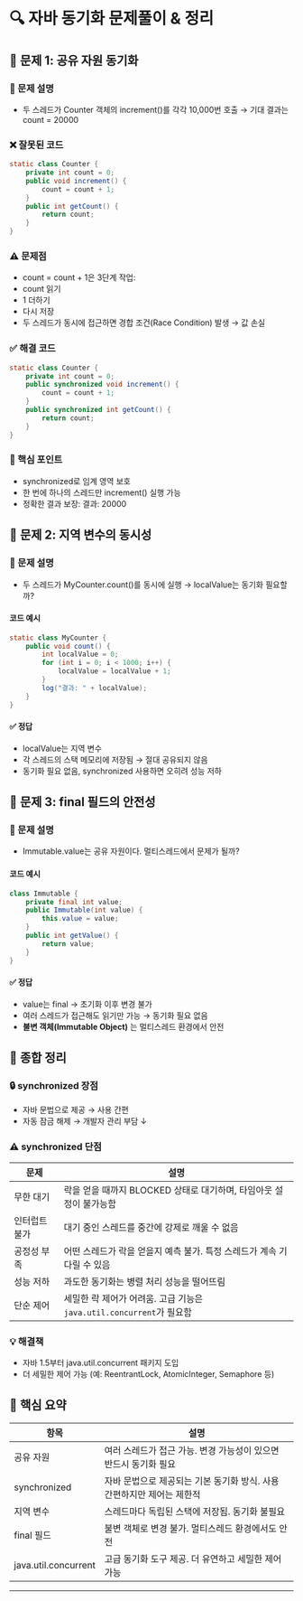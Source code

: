 # 🔍 자바 동기화 문제풀이 & 정리

## 🧠 문제 1: 공유 자원 동기화

### 📌 문제 설명
- 두 스레드가 Counter 객체의 increment()를 각각 10,000번 호출 → 기대 결과는 count = 20000

### ❌ 잘못된 코드
```java
static class Counter {
    private int count = 0;
    public void increment() {
        count = count + 1;
    }
    public int getCount() {
        return count;
    }
}
```

### ⚠️ 문제점
- count = count + 1은 3단계 작업:
- count 읽기
- 1 더하기
- 다시 저장
- 두 스레드가 동시에 접근하면 경합 조건(Race Condition) 발생 → 값 손실

### ✅ 해결 코드
```java
static class Counter {
    private int count = 0;
    public synchronized void increment() {
        count = count + 1;
    }
    public synchronized int getCount() {
        return count;
    }
}
```

### 🔐 핵심 포인트
- synchronized로 임계 영역 보호
- 한 번에 하나의 스레드만 increment() 실행 가능
- 정확한 결과 보장: 결과: 20000

## 🧠 문제 2: 지역 변수의 동시성
### 📌 문제 설명
- 두 스레드가 MyCounter.count()를 동시에 실행 → localValue는 동기화 필요할까?

#### 코드 예시
```java
static class MyCounter {
    public void count() {
        int localValue = 0;
        for (int i = 0; i < 1000; i++) {
            localValue = localValue + 1;
        }
        log("결과: " + localValue);
    }
}
```

#### ✅ 정답
- localValue는 지역 변수
- 각 스레드의 스택 메모리에 저장됨 → 절대 공유되지 않음
- 동기화 필요 없음, synchronized 사용하면 오히려 성능 저하

## 🧠 문제 3: final 필드의 안전성

### 📌 문제 설명
- Immutable.value는 공유 자원이다. 멀티스레드에서 문제가 될까?

#### 코드 예시
```java
class Immutable {
    private final int value;
    public Immutable(int value) {
        this.value = value;
    }
    public int getValue() {
        return value;
    }
}
```

#### ✅ 정답
- value는 final → 초기화 이후 변경 불가
- 여러 스레드가 접근해도 읽기만 가능 → 동기화 필요 없음
- **불변 객체(Immutable Object)** 는 멀티스레드 환경에서 안전

## 🧾 종합 정리
### 🔒 synchronized 장점
- 자바 문법으로 제공 → 사용 간편
- 자동 잠금 해제 → 개발자 관리 부담 ↓

### ⚠️ synchronized 단점

| 문제       | 설명                                                                 |
|------------|----------------------------------------------------------------------|
| 무한 대기   | 락을 얻을 때까지 BLOCKED 상태로 대기하며, 타임아웃 설정이 불가능함     |
| 인터럽트 불가 | 대기 중인 스레드를 중간에 강제로 깨울 수 없음                         |
| 공정성 부족 | 어떤 스레드가 락을 얻을지 예측 불가. 특정 스레드가 계속 기다릴 수 있음 |
| 성능 저하   | 과도한 동기화는 병렬 처리 성능을 떨어뜨림                              |
| 단순 제어   | 세밀한 락 제어가 어려움. 고급 기능은 `java.util.concurrent`가 필요함   |

### 💡 해결책
- 자바 1.5부터 java.util.concurrent 패키지 도입
- 더 세밀한 제어 가능 (예: ReentrantLock, AtomicInteger, Semaphore 등)

## 🎯 핵심 요약

| 항목                  | 설명                                                                 |
|-----------------------|----------------------------------------------------------------------|
| 공유 자원             | 여러 스레드가 접근 가능. 변경 가능성이 있으면 반드시 동기화 필요       |
| synchronized          | 자바 문법으로 제공되는 기본 동기화 방식. 사용 간편하지만 제어는 제한적 |
| 지역 변수             | 스레드마다 독립된 스택에 저장됨. 동기화 불필요                        |
| final 필드            | 불변 객체로 변경 불가. 멀티스레드 환경에서도 안전                     |
| java.util.concurrent  | 고급 동기화 도구 제공. 더 유연하고 세밀한 제어 가능                    |


---

